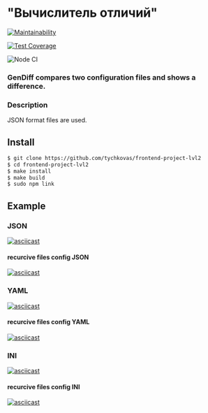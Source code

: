 # "Вычислитель отличий"
[![Maintainability](https://api.codeclimate.com/v1/badges/9bea08fa6ac93b2fd866/maintainability)](https://codeclimate.com/github/tychkovas/frontend-project-lvl2/maintainability) 

[![Test Coverage](https://api.codeclimate.com/v1/badges/9bea08fa6ac93b2fd866/test_coverage)](https://codeclimate.com/github/tychkovas/frontend-project-lvl2/test_coverage)

![Node CI](https://github.com/tychkovas/frontend-project-lvl2/workflows/Node.js%20CI/badge.svg)

### GenDiff compares two configuration files and shows a difference.

### Description
JSON format files are used.

## Install

```sh
$ git clone https://github.com/tychkovas/frontend-project-lvl2
$ cd frontend-project-lvl2
$ make install
$ make build
$ sudo npm link
```

## Example 
### JSON
[![asciicast](https://asciinema.org/a/329147.svg)](https://asciinema.org/a/329147)
#### recurcive files config JSON
[![asciicast](https://asciinema.org/a/333717.svg)](https://asciinema.org/a/333717)

### YAML
[![asciicast](https://asciinema.org/a/O2MamekoBKa00LoJ7zCOn9eBE.svg)](https://asciinema.org/a/O2MamekoBKa00LoJ7zCOn9eBE)
#### recurcive files config YAML
[![asciicast](https://asciinema.org/a/333719.svg)](https://asciinema.org/a/333719)

### INI
[![asciicast](https://asciinema.org/a/332658.svg)](https://asciinema.org/a/332658)
#### recurcive files config INI
[![asciicast](https://asciinema.org/a/333720.svg)](https://asciinema.org/a/333720)